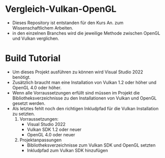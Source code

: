 # Vergleich-Vulkan-OpenGL

- Dieses Repository ist entstanden für den Kurs An. zum Wissenschaftlichem Arbeiten.
- in den einzelnen Branches wird die jeweilige Methode zwischen OpenGL und Vulkan verglichen.

# Build Tutorial
- Um dieses Projekt ausführen zu können wird Visual Studio 2022 benötigt.
- Zusätzlich braucht man eine Installation von Vulkan 1.2 oder höher und OpenGL 4.0 oder höher.
- Wenn alle Vorraussetzungen erfüllt sind müssen im Projekt die Bibliotheksverzeichnisse zu den Installationen von Vulkan und OpenGL gesetzt werden.
- Als letztes fehlt noch den richtigen Inkludpfad für die Vulkan Installation zu setzten.
  1. Vorraussetzungen:
     - Visual Studio 2022
     - Vulkan SDK 1.2 oder neuer
     - OpenGL 4.0 oder neuer
  2. Projektanpassungen
     - Bibliotheksverzeichnisse zum Vulkan SDK und OpenGL setzten
     - Inkludpfad zum Vulkan SDK hinzufügen
